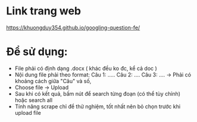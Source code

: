 # Link trang web 

https://khuongduy354.github.io/googling-question-fe/

# Để sử dụng: 
- File phải có định dạng .docx ( khác đều ko đc, kể cả doc ) 
- Nội dung file phải theo format: 
Câu 1: .....
Câu 2: ....
Câu 3: ....
-> Phải có khoảng cách giữa "Câu" và số,
- Choose file -> Upload
- Sau khi có kết quả, bấm nút để search từng đoạn (có thể tùy chỉnh)  hoặc search all 
- Tính năng scrape chỉ để thử nghiệm, tốt nhất nên bỏ chọn trước khi upload file 
